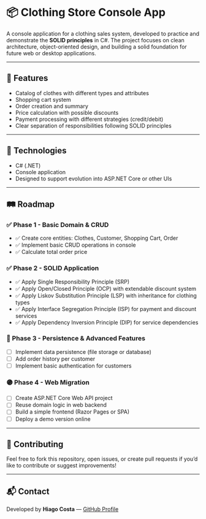﻿# 📦 Clothing Store Console App

A console application for a clothing sales system, developed to practice and demonstrate the **SOLID principles** in C#. The project focuses on clean architecture, object-oriented design, and building a solid foundation for future web or desktop applications.

---

## 🚀 Features

- Catalog of clothes with different types and attributes  
- Shopping cart system  
- Order creation and summary  
- Price calculation with possible discounts  
- Payment processing with different strategies (credit/debit)  
- Clear separation of responsibilities following SOLID principles  

---

## 🔨 Technologies

- C# (.NET)  
- Console application  
- Designed to support evolution into ASP.NET Core or other UIs  

---

## 🛤 Roadmap

### ✅ Phase 1 - Basic Domain & CRUD
- ✅ Create core entities: Clothes, Customer, Shopping Cart, Order  
- ✅ Implement basic CRUD operations in console  
- ✅ Calculate total order price  

### ✅ Phase 2 - SOLID Application
- ✅ Apply Single Responsibility Principle (SRP)  
- ✅ Apply Open/Closed Principle (OCP) with extendable discount system  
- ✅ Apply Liskov Substitution Principle (LSP) with inheritance for clothing types  
- ✅ Apply Interface Segregation Principle (ISP) for payment and discount services  
- ✅ Apply Dependency Inversion Principle (DIP) for service dependencies  

### 🔵 Phase 3 - Persistence & Advanced Features
- [ ] Implement data persistence (file storage or database)  
- [ ] Add order history per customer  
- [ ] Implement basic authentication for customers  

### 🟣 Phase 4 - Web Migration
- [ ] Create ASP.NET Core Web API project  
- [ ] Reuse domain logic in web backend  
- [ ] Build a simple frontend (Razor Pages or SPA)  
- [ ] Deploy a demo version online  

---

## 🤝 Contributing

Feel free to fork this repository, open issues, or create pull requests if you’d like to contribute or suggest improvements!

---

## 📬 Contact

Developed by **Hiago Costa** — [GitHub Profile](https://github.com/HiagoACS)
